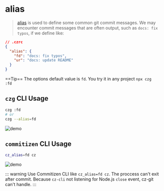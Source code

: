 # alias

> [alias](/config/engineer.html#alias) is used to define some common git commit messages. We may encounter commit messages that are often output, such as `docs: fix typos`, if we define like:

```json
// .czrc
{
  "alias": {
    "fd": "docs: fix typos",
    "ur": "docs: update README"
  }
}
```

==Tip== The options default value is `fd`. You try it in any project `npx czg :fd`

## `czg` CLI Usage

```bash
czg :fd
# or
czg --alias=fd
```

![demo](https://user-images.githubusercontent.com/40693636/176847992-23cbc56c-5487-4679-a84a-b4fe38a32b34.gif)

## `commitizen` CLI Usage

```bash
cz_alias=fd cz
```

![demo](https://user-images.githubusercontent.com/40693636/176701915-3f57721a-a54b-4e23-8de6-4d205e01ef9f.gif)

::: warning
Use Commitizen CLI like `cz_alias=fd cz`. The proccess can't exit after commit. Because `cz-cli` not listening for Node.js `close` event, cz-git can't handle.
:::

